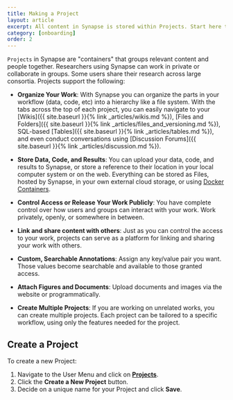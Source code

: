 ```yaml
---
title: Making a Project
layout: article
excerpt: All content in Synapse is stored within Projects. Start here to set up your first Project.
category: [onboarding]
order: 2
---
```


`Projects` in Synapse are "containers" that groups relevant content and people together. Researchers using Synapse can work in private or collaborate in groups. Some users share their research across large consortia. Projects support the following:

* **Organize Your Work**: With Synapse you can organize the parts in your workflow (data, code, etc) into a hierarchy like a file system. With the tabs across the top of each project, you can easily navigate to your [Wikis]({{ site.baseurl }}{% link _articles/wikis.md %}), [Files and Folders]({{ site.baseurl }}{% link _articles/files_and_versioning.md %}), SQL-based [Tables]({{ site.baseurl }}{% link _articles/tables.md %}), and even conduct conversations using [Discussion Forums]({{ site.baseurl }}{% link _articles/discussion.md %}).

* **Store Data, Code, and Results**: You can upload your data, code, and results to Synapse, or store a reference to their location in your local computer system or on the web. Everything can be stored as Files, hosted by Synapse, in your own external cloud storage, or using [Docker Containers](http://docs.synapse.org/articles/docker.html).

* **Control Access or Release Your Work Publicly**: You have complete control over how users and groups can interact with your work. Work privately, openly, or somewhere in between.

* **Link and share content with others**: Just as you can control the access to your work, projects can serve as a platform for linking and sharing your work with others.

* **Custom, Searchable Annotations**: Assign any key/value pair you want. Those values become searchable and available to those granted access.

* **Attach Figures and Documents**: Upload documents and images via the website or programmatically.

* **Create Multiple Projects**: If you are working on unrelated works, you can create multiple projects. Each project can be tailored to a specific workflow, using only the features needed for the project.

## Create a Project

To create a new Project:

1. Navigate to the User Menu and click on [**Projects**](https://www.synapse.org/#!Profile:v/projects).
2. Click the **Create a New Project** button.
3. Decide on a unique name for your Project and click **Save**.
